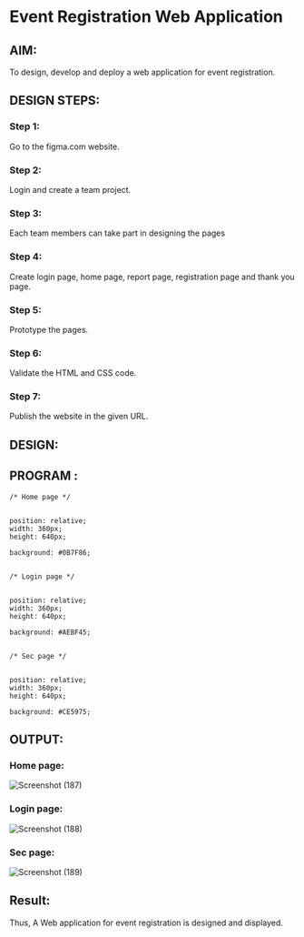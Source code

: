 # Event Registration Web Application

## AIM:
To design, develop and deploy a web application for event registration.

## DESIGN STEPS:

### Step 1:
Go to the figma.com website.

### Step 2:
Login and create a team project.

### Step 3:
Each team members can take part in designing the pages

### Step 4:
Create login page, home page, report page, registration page and thank you page.

### Step 5:
Prototype the pages.

### Step 6:

Validate the HTML and CSS code.

### Step 7:

Publish the website in the given URL.

## DESIGN:

## PROGRAM :
```
/* Home page */


position: relative;
width: 360px;
height: 640px;

background: #0B7F86;


/* Login page */


position: relative;
width: 360px;
height: 640px;

background: #AEBF45;


/* Sec page */


position: relative;
width: 360px;
height: 640px;

background: #CE5975;
```

## OUTPUT:

### Home page:

![Screenshot (187)](https://github.com/Swetha733N/event-registration/assets/122199934/f4391af0-0752-4056-ae66-e069ee53f376)

### Login page:

![Screenshot (188)](https://github.com/Swetha733N/event-registration/assets/122199934/8b1fae76-3791-465d-ba5e-f9ef0d3fd457)

### Sec page:

![Screenshot (189)](https://github.com/Swetha733N/event-registration/assets/122199934/6c831dea-2075-4380-8e47-83bd5da33223)




## Result:

Thus, A Web application for event registration is designed and displayed.

